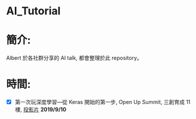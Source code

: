 # AI_Tutorial


# 

# 簡介:
Albert 於各社群分享的 AI talk, 都會整理於此 repository。

# 時間:
+ [X] 第一次玩深度學習—從 Keras 開始的第一步, Open Up Summit, 三創育成 11樓, [投影片][1] **2019/9/10**


[1]:https://drive.google.com/open?id=1EdyHXzxjk3WE4mi8vws9JTzTo5QnGQQy
